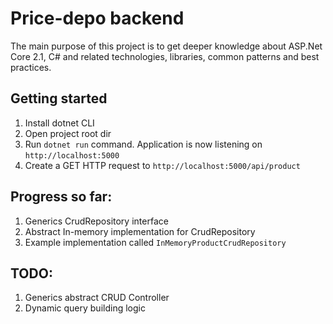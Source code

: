 # Price-depo backend

The main purpose of this project is to get deeper knowledge about ASP.Net Core 2.1, C# and related technologies, libraries, common patterns and best practices.

## Getting started
1. Install dotnet CLI
2. Open project root dir
3. Run `dotnet run` command. Application is now listening on `http://localhost:5000`
4. Create a GET HTTP request to `http://localhost:5000/api/product`

## Progress so far:
1. Generics CrudRepository interface
2. Abstract In-memory implementation  for CrudRepository
3. Example implementation called `InMemoryProductCrudRepository`

## TODO:
1. Generics abstract CRUD Controller
2. Dynamic query building logic
